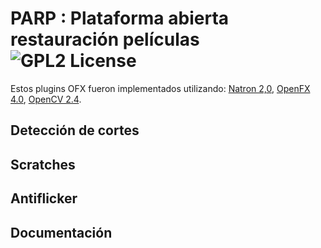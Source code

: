 PARP : Plataforma abierta restauración películas ![GPL2 License](http://img.shields.io/:license-gpl2-blue.svg?style=flat-square)
===========

Estos plugins OFX fueron implementados utilizando:
[Natron 2,0](http://natron.inria.fr),
[OpenFX 4.0](http://openeffects.org),
[OpenCV 2.4](http://opencv.org).

Detección de cortes
-------
Scratches
-------
Antiflicker
-------

Documentación
-------

